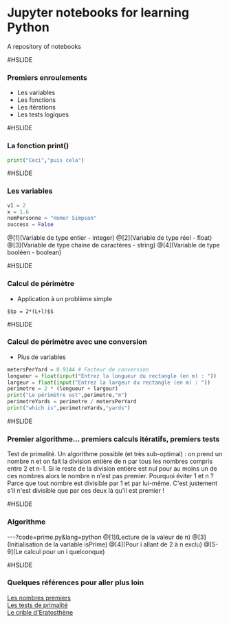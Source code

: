 # Jupyter notebooks for learning Python

A repository of notebooks

#HSLIDE

### Premiers enroulements

- Les variables
- Les fonctions
- Les itérations
- Les tests logiques

#HSLIDE

### La fonction print()

```python
print("Ceci","puis cela")
```

#HSLIDE

### Les variables

```python
v1 = 2
x = 1.6
nomPersonne = "Homer Simpson"
success = False
```
@[1](Variable de type entier - integer)
@[2](Variable de type réel - float)
@[3](Variable de type chaine de caractères - string)
@[4](Variable de type booléen - boolean)

#HSLIDE

### Calcul de périmètre

- Application à un problème simple

`$$p = 2*(L+l)$$`

#HSLIDE

### Calcul de périmètre avec une conversion

- Plus de variables

```python
metersPerYard = 0.9144 # Facteur de conversion
longueur = float(input("Entrez la longueur du rectangle (en m) : "))
largeur = float(input("Entrez la largeur du rectangle (en m) : "))
perimetre = 2 * (longueur + largeur)
print("Le périmètre est",perimetre,"m")
perimetreYards = perimetre / metersPerYard
print("which is",perimetreYards,"yards")
```

#HSLIDE

### Premier algorithme... premiers calculs itératifs, premiers tests

Test de primalité. Un algorithme possible (et très sub-optimal) : on prend un nombre n et on fait la division entière de n par tous les nombres compris entre 2 et n-1. Si le reste de la division entière est nul pour au moins un de ces nombres alors le nombre n n'est pas premier. Pourquoi éviter 1 et n ? Parce que tout nombre est divisible par 1 et par lui-même. C'est justement s'il n'est divisible que par ces deux là qu'il est premier !

#HSLIDE

### Algorithme

---?code=prime.py&lang=python
@[1](Lecture de la valeur de n)
@[3](Initialisation de la variable isPrime)
@[4](Pour i allant de 2 à n exclu)
@[5-9](Le calcul pour un i quelconque)

#HSLIDE

### Quelques références pour aller plus loin

[Les nombres premiers](https://fr.wikipedia.org/wiki/Nombre_premier)
<br>
[Les tests de primalité](https://fr.wikipedia.org/wiki/Test_de_primalit%C3%A9)
<br>
[Le crible d'Eratosthène](https://fr.wikipedia.org/wiki/Crible_d%27%C3%89ratosth%C3%A8ne)
